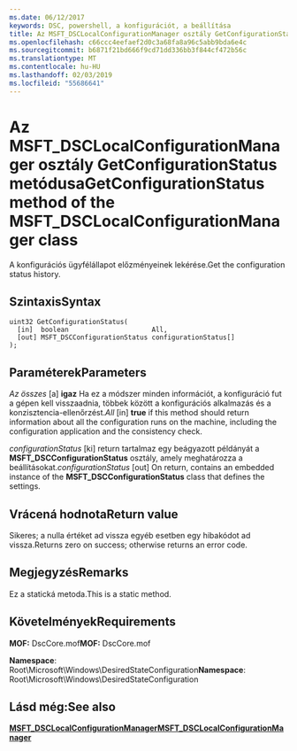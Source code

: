 ```yaml
---
ms.date: 06/12/2017
keywords: DSC, powershell, a konfigurációt, a beállítása
title: Az MSFT_DSCLocalConfigurationManager osztály GetConfigurationStatus metódusa
ms.openlocfilehash: c66ccc4eefaef2d0c3a68fa8a96c5abb9bda6e4c
ms.sourcegitcommit: b6871f21bd666f9cd71dd336bb3f844cf472b56c
ms.translationtype: MT
ms.contentlocale: hu-HU
ms.lasthandoff: 02/03/2019
ms.locfileid: "55686641"
---
```

# <a name="getconfigurationstatus-method-of-the-msftdsclocalconfigurationmanager-class"></a><span data-ttu-id="f0a4d-103">Az MSFT_DSCLocalConfigurationManager osztály GetConfigurationStatus metódusa</span><span class="sxs-lookup"><span data-stu-id="f0a4d-103">GetConfigurationStatus method of the MSFT_DSCLocalConfigurationManager class</span></span>

<span data-ttu-id="f0a4d-104">A konfigurációs ügyfélállapot előzményeinek lekérése.</span><span class="sxs-lookup"><span data-stu-id="f0a4d-104">Get the configuration status history.</span></span>

## <a name="syntax"></a><span data-ttu-id="f0a4d-105">Szintaxis</span><span class="sxs-lookup"><span data-stu-id="f0a4d-105">Syntax</span></span>

```mof
uint32 GetConfigurationStatus(
  [in]  boolean                     All,
  [out] MSFT_DSCConfigurationStatus configurationStatus[]
);
```

## <a name="parameters"></a><span data-ttu-id="f0a4d-106">Paraméterek</span><span class="sxs-lookup"><span data-stu-id="f0a4d-106">Parameters</span></span>

<span data-ttu-id="f0a4d-107">*Az összes* \[a\] **igaz** Ha ez a módszer minden információt, a konfiguráció fut a gépen kell visszaadnia, többek között a konfigurációs alkalmazás és a konzisztencia-ellenőrzést.</span><span class="sxs-lookup"><span data-stu-id="f0a4d-107">*All* \[in\] **true** if this method should return information about all the configuration runs on the machine, including the configuration application and the consistency check.</span></span>

<span data-ttu-id="f0a4d-108">*configurationStatus* \[ki\] return tartalmaz egy beágyazott példányát a **MSFT_DSCConfigurationStatus** osztály, amely meghatározza a beállításokat.</span><span class="sxs-lookup"><span data-stu-id="f0a4d-108">*configurationStatus* \[out\] On return, contains an embedded instance of the **MSFT_DSCConfigurationStatus** class that defines the settings.</span></span>

## <a name="return-value"></a><span data-ttu-id="f0a4d-109">Vrácená hodnota</span><span class="sxs-lookup"><span data-stu-id="f0a4d-109">Return value</span></span>

<span data-ttu-id="f0a4d-110">Sikeres; a nulla értéket ad vissza egyéb esetben egy hibakódot ad vissza.</span><span class="sxs-lookup"><span data-stu-id="f0a4d-110">Returns zero on success; otherwise returns an error code.</span></span>

## <a name="remarks"></a><span data-ttu-id="f0a4d-111">Megjegyzés</span><span class="sxs-lookup"><span data-stu-id="f0a4d-111">Remarks</span></span>

<span data-ttu-id="f0a4d-112">Ez a statická metoda.</span><span class="sxs-lookup"><span data-stu-id="f0a4d-112">This is a static method.</span></span>

## <a name="requirements"></a><span data-ttu-id="f0a4d-113">Követelmények</span><span class="sxs-lookup"><span data-stu-id="f0a4d-113">Requirements</span></span>

<span data-ttu-id="f0a4d-114">**MOF:** DscCore.mof</span><span class="sxs-lookup"><span data-stu-id="f0a4d-114">**MOF:** DscCore.mof</span></span>

<span data-ttu-id="f0a4d-115">**Namespace**: Root\Microsoft\Windows\DesiredStateConfiguration</span><span class="sxs-lookup"><span data-stu-id="f0a4d-115">**Namespace**: Root\Microsoft\Windows\DesiredStateConfiguration</span></span>

## <a name="see-also"></a><span data-ttu-id="f0a4d-116">Lásd még:</span><span class="sxs-lookup"><span data-stu-id="f0a4d-116">See also</span></span>

[<span data-ttu-id="f0a4d-117">**MSFT_DSCLocalConfigurationManager**</span><span class="sxs-lookup"><span data-stu-id="f0a4d-117">**MSFT_DSCLocalConfigurationManager**</span></span>](msft-dsclocalconfigurationmanager.md)